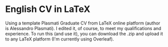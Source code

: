 # English CV in LaTeX

Using a template Plasmati Graduate CV from LaTeX online platform (author is Alessandro Plasmati). I edited it, of course, to meet my qualifications and experience.
To run this (and use it), you can download the .zip and upload it to any LaTeX platform (I'm currently using Overleaf).
